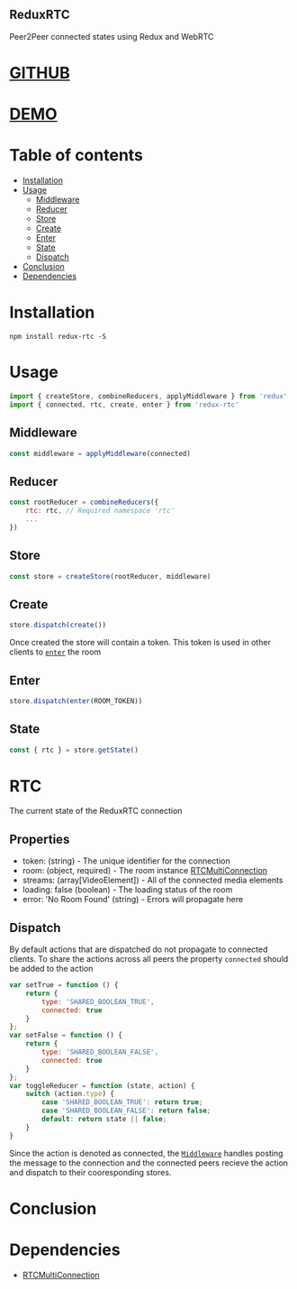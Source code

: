ReduxRTC
--------

Peer2Peer connected states using Redux and WebRTC

[GITHUB](https://github.com/rphansen91/redux-rtc)
================= 
[DEMO](https://rphansen91.github.io/redux-rtc/) 
=================

Table of contents
=================

  * [Installation](#installation)
  * [Usage](#usage)
    * [Middleware](#middleware)
    * [Reducer](#reducer)
    * [Store](#store)
    * [Create](#create)
    * [Enter](#enter)
    * [State](#state)
    * [Dispatch](#dispatch)
  * [Conclusion](#conclusion)
  * [Dependencies](#dependencies)

Installation
============

`npm install redux-rtc -S`

Usage
=====

```js
import { createStore, combineReducers, applyMiddleware } from 'redux'
import { connected, rtc, create, enter } from 'redux-rtc'
```

Middleware
----------

```js
const middleware = applyMiddleware(connected)
```

Reducer
-------

```js
const rootReducer = combineReducers({
    rtc: rtc, // Required namespace 'rtc'
    ...
})
```

Store
-----

```js
const store = createStore(rootReducer, middleware)
```

Create
------

```js
store.dispatch(create())
```

Once created the store will contain a token. This token is used in other clients to [`enter`](#enter) the room

Enter
-----

```js
store.dispatch(enter(ROOM_TOKEN))
```

State
-----

```js
const { rtc } = store.getState()
```

# RTC
The current state of the ReduxRTC connection

## Properties

- token: (string) - The unique identifier for the connection
- room: (object, required) - The room instance [RTCMultiConnection](http://www.rtcmulticonnection.org/docs/)
- streams: (array[VideoElement]) - All of the connected media elements
- loading: false (boolean) - The loading status of the room
- error: 'No Room Found' (string) - Errors will propagate here

Dispatch
--------

By default actions that are dispatched do not propagate to connected clients. To share the actions across all peers the property `connected` should be added to the action

```js
var setTrue = function () {
    return { 
        type: 'SHARED_BOOLEAN_TRUE',
        connected: true
    }
};
var setFalse = function () {
    return { 
        type: 'SHARED_BOOLEAN_FALSE',
        connected: true
    }
};
var toggleReducer = function (state, action) {
    switch (action.type) {
        case 'SHARED_BOOLEAN_TRUE': return true;
        case 'SHARED_BOOLEAN_FALSE': return false;
        default: return state || false;
    }
}
```

Since the action is denoted as connected, the [`Middleware`](#middleware) handles posting the message to the connection and the connected peers recieve the action and dispatch to their cooresponding stores.

Conclusion
==========

Dependencies
============

- [RTCMultiConnection](https://github.com/muaz-khan/RTCMultiConnection)